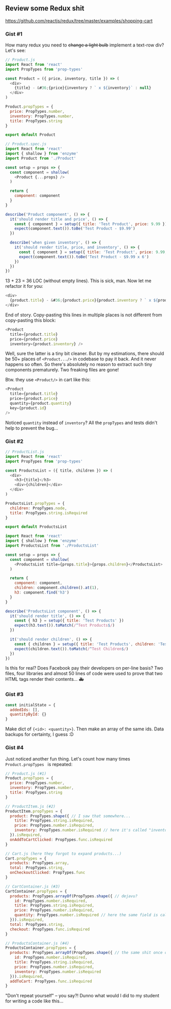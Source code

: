 ## Review some Redux shit

https://github.com/reactjs/redux/tree/master/examples/shopping-cart

### Gist #1

How many redux you need to <strike>change a light bulb</strike> implement a text-row div? Let's see:

```js
// Product.js
import React from 'react'
import PropTypes from 'prop-types'

const Product = ({ price, inventory, title }) => (
  <div>
    {title} - &#36;{price}{inventory ? ` x ${inventory}` : null}
  </div>
)

Product.propTypes = {
  price: PropTypes.number,
  inventory: PropTypes.number,
  title: PropTypes.string
}

export default Product
```

```js
// Product.spec.js
import React from 'react'
import { shallow } from 'enzyme'
import Product from './Product'

const setup = props => {
  const component = shallow(
    <Product {...props} />
  )

  return {
    component: component
  }
}

describe('Product component', () => {
  it('should render title and price', () => {
    const { component } = setup({ title: 'Test Product', price: 9.99 })
    expect(component.text()).toBe('Test Product - $9.99')
  })

  describe('when given inventory', () => {
    it('should render title, price, and inventory', () => {
      const { component } = setup({ title: 'Test Product', price: 9.99, inventory: 6 })
      expect(component.text()).toBe('Test Product - $9.99 x 6')
    })
  })
})
```

13 + 23 = 36 LOC (without empty lines). This is sick, man. Now let me refactor it for you:

```js
<div>
  {product.title} - &#36;{product.price}{product.inventory ? ` x ${product.inventory}` : null}
</div>
```

End of story. Copy-pasting this lines in multiple places is not different from copy-pasting this block:

```js
<Product
  title={product.title}
  price={product.price}
  inventory={product.inventory} />
```

Well, sure the latter is a tiny bit cleaner. But by my estimations, there should be 50+ places of
`<Product.../>` in codebase to pay it back. And it never happens so often. So there's absolutely
no reason to extract such tiny components prematurely. Two freaking files are gone!

Btw. they use `<Product/>` in cart like this:

```js
<Product
  title={product.title}
  price={product.price}
  quantity={product.quantity}
  key={product.id}
/>
```

Noticed `quantity` instead of `inventory`? All the `propTypes` and tests didn't help to prevent
the bug...

### Gist #2

```js
// ProductList.js
import React from 'react'
import PropTypes from 'prop-types'

const ProductsList = ({ title, children }) => (
  <div>
    <h3>{title}</h3>
    <div>{children}</div>
  </div>
)

ProductsList.propTypes = {
  children: PropTypes.node,
  title: PropTypes.string.isRequired
}

export default ProductsList
```

```js
import React from 'react'
import { shallow } from 'enzyme'
import ProductsList from './ProductsList'

const setup = props => {
  const component = shallow(
    <ProductsList title={props.title}>{props.children}</ProductsList>
  )

  return {
    component: component,
    children: component.children().at(1),
    h3: component.find('h3')
  }
}

describe('ProductsList component', () => {
  it('should render title', () => {
    const { h3 } = setup({ title: 'Test Products' })
    expect(h3.text()).toMatch(/^Test Products$/)
  })

  it('should render children', () => {
    const { children } = setup({ title: 'Test Products', children: 'Test Children' })
    expect(children.text()).toMatch(/^Test Children$/)
  })
})
```

Is this for real? Does Facebook pay their developers on per-line basis?
Two files, four libraries and almost 50 lines of code were used to prove that two HTML tags render
their contents... :ambulance:

### Gist #3

```js
const initialState = {
  addedIds: [],
  quantityById: {}
}
```

Make dict of `{<id>: <quantity>}`. Then make an array of the same ids. Data backups for certainty,
I guess :D

### Gist #4

Just noticed another fun thing. Let's count how many times `Product.propTypes ` is repeated:

```js
// Product.js (#1)
Product.propTypes = {
  price: PropTypes.number,
  inventory: PropTypes.number,
  title: PropTypes.string
}
```

```js
// ProductItem.js (#2)
ProductItem.propTypes = {
  product: PropTypes.shape({ // I saw that somewhere...
    title: PropTypes.string.isRequired,
    price: PropTypes.number.isRequired,
    inventory: PropTypes.number.isRequired // here it's called "inventory"
  }).isRequired,
  onAddToCartClicked: PropTypes.func.isRequired
}
```

```js
// Cart.js (here they forgot to expand products...)
Cart.propTypes = {
  products: PropTypes.array,
  total: PropTypes.string,
  onCheckoutClicked: PropTypes.func
}
```

```js
// CartContainer.js (#3)
CartContainer.propTypes = {
  products: PropTypes.arrayOf(PropTypes.shape({ // dejavu?
    id: PropTypes.number.isRequired,
    title: PropTypes.string.isRequired,
    price: PropTypes.number.isRequired,
    quantity: PropTypes.number.isRequired // here the same field is called "quantity"
  })).isRequired,
  total: PropTypes.string,
  checkout: PropTypes.func.isRequired
}
```

```js
// ProductsContainer.js (#4)
ProductsContainer.propTypes = {
  products: PropTypes.arrayOf(PropTypes.shape({ // the same shit once over again :scream:
    id: PropTypes.number.isRequired,
    title: PropTypes.string.isRequired,
    price: PropTypes.number.isRequired,
    inventory: PropTypes.number.isRequired
  })).isRequired,
  addToCart: PropTypes.func.isRequired
}
```

"Don't repeat yourself" – you say?! Dunno what would I did to my student for writing a code like this...

